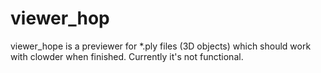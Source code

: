 # viewer_hop

viewer_hope is a previewer for *.ply files (3D objects) which should work with clowder when finished.
Currently it's not functional.
